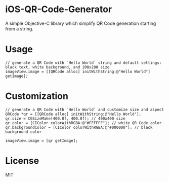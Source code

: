# iOS-QR-Code-Generator
A simple Objective-C library which simplify QR Code generation starting from a string.

# Usage
``` objc
// generate a QR Code with `Hello World` string and default settings: black text, white background, and 200x200 size
imageView.image = [[QRCode alloc] initWithString:@"Hello World"] getImage];
```

# Customization
``` objc
// generate a QR Code with `Hello World` and customize size and aspect
QRCode *qr = [[QRCode alloc] initWithString:@"Hello World"];
qr.size = CGSizeMake(400.0f, 400.0f); // 400x400 size
qr.color = [CIColor colorWithRGBA:@"#FFFFFF"]; // white QR Code color
qr.backgroundColor = [CIColor colorWithRGBA:@"#000000"]; // black background color

imageView.image = [qr getImage];
```

# License
MIT
